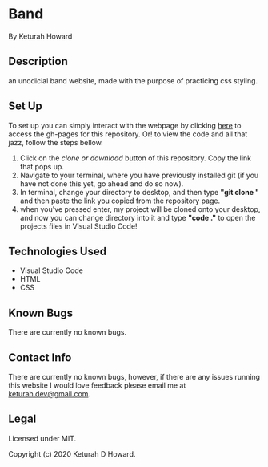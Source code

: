 # Band
By Keturah Howard

## Description

an unodicial band website, made with the purpose of practicing css styling.

## Set Up 
  To set up you can simply interact with the webpage by clicking [here](dhfld) to access the gh-pages for this repository. Or! to view the code and all that jazz, follow the steps bellow. 
  1. Click on the *clone or download* button of this repository. Copy the link that pops up.
  2. Navigate to your terminal, where you have previously installed git (if you have not done this yet, go ahead and do so now).
  3. In terminal, change your directory to desktop, and then type **"git clone "** and then paste the link you copied from the repository page.
  4. when you've pressed enter, my project will be cloned onto your desktop, and now you can change directory into it and type **"code ."** to open the projects files in Visual Studio Code!
## Technologies Used
* Visual Studio Code
* HTML
* CSS

## Known Bugs
There are currently no known bugs.

## Contact Info 
There are currently no known bugs, however, if there are any issues running this website I would love feedback please email me at keturah.dev@gmail.com.

## Legal

Licensed under MIT.

Copyright (c) 2020 Keturah D Howard.
